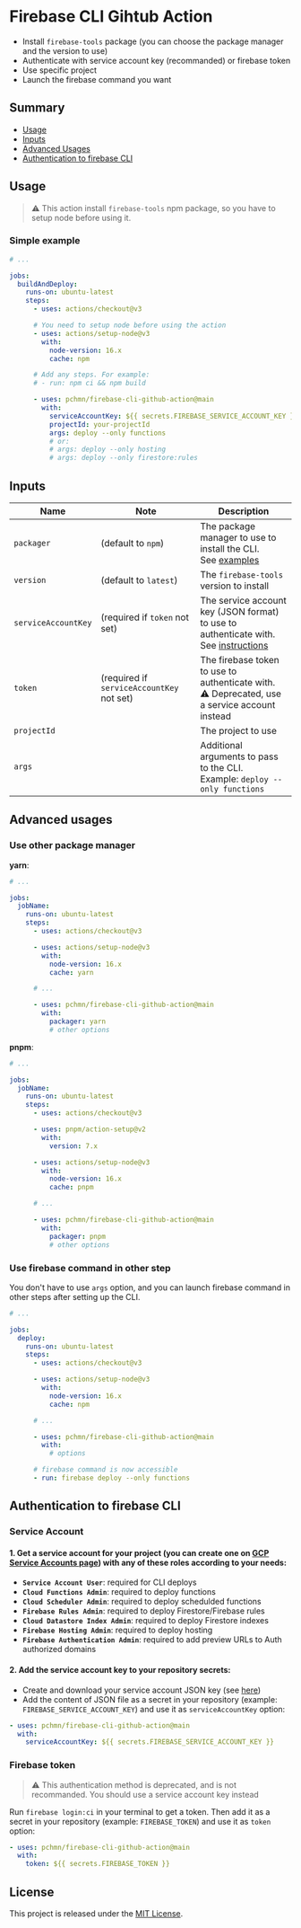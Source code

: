 # Firebase CLI Gihtub Action

- Install `firebase-tools` package (you can choose the package manager and the version to use)
- Authenticate with service account key (recommanded) or firebase token
- Use specific project
- Launch the firebase command you want

## Summary

- [Usage](#usage)
- [Inputs](#inputs)
- [Advanced Usages](#advanced-usages)
- [Authentication to firebase CLI](#authentication-to-firebase-cli)

## Usage

> ⚠️ This action install `firebase-tools` npm package, so you have to setup node before using it.

### Simple example

```yaml
# ...

jobs:
  buildAndDeploy:
    runs-on: ubuntu-latest
    steps:
      - uses: actions/checkout@v3

      # You need to setup node before using the action
      - uses: actions/setup-node@v3
        with:
          node-version: 16.x
          cache: npm

      # Add any steps. For example:
      # - run: npm ci && npm build

      - uses: pchmn/firebase-cli-github-action@main
        with:
          serviceAccountKey: ${{ secrets.FIREBASE_SERVICE_ACCOUNT_KEY }}
          projectId: your-projectId
          args: deploy --only functions
          # or:
          # args: deploy --only hosting
          # args: deploy --only firestore:rules
```

## Inputs

| Name                | Note                                      | Description                                                                                                |
| ------------------- | ----------------------------------------- | ---------------------------------------------------------------------------------------------------------- |
| `packager`          | (default to `npm`)                        | The package manager to use to install the CLI.<br>See [examples](#use-other-package-manager)               |
| `version`           | (default to `latest`)                     | The `firebase-tools` version to install                                                                    |
| `serviceAccountKey` | (required if `token` not set)             | The service account key (JSON format) to use to authenticate with.<br>See [instructions](#service-account) |
| `token`             | (required if `serviceAccountKey` not set) | The firebase token to use to authenticate with.<br>⚠️ Deprecated, use a service account instead            |
| `projectId`         |                                           | The project to use                                                                                         |
| `args`              |                                           | Additional arguments to pass to the CLI.<br>Example: `deploy --only functions`                             |

## Advanced usages

### Use other package manager

**yarn**:

```yaml
# ...

jobs:
  jobName:
    runs-on: ubuntu-latest
    steps:
      - uses: actions/checkout@v3

      - uses: actions/setup-node@v3
        with:
          node-version: 16.x
          cache: yarn

      # ...

      - uses: pchmn/firebase-cli-github-action@main
        with:
          packager: yarn
          # other options
```

**pnpm**:

```yaml
# ...

jobs:
  jobName:
    runs-on: ubuntu-latest
    steps:
      - uses: actions/checkout@v3

      - uses: pnpm/action-setup@v2
        with:
          version: 7.x

      - uses: actions/setup-node@v3
        with:
          node-version: 16.x
          cache: pnpm

      # ...

      - uses: pchmn/firebase-cli-github-action@main
        with:
          packager: pnpm
          # other options
```

### Use firebase command in other step

You don't have to use `args` option, and you can launch firebase command in other steps after setting up the CLI.

```yaml
# ...

jobs:
  deploy:
    runs-on: ubuntu-latest
    steps:
      - uses: actions/checkout@v3

      - uses: actions/setup-node@v3
        with:
          node-version: 16.x
          cache: npm

      # ...

      - uses: pchmn/firebase-cli-github-action@main
        with:
          # options

      # firebase command is now accessible
      - run: firebase deploy --only functions
```

## Authentication to firebase CLI

### Service Account

#### 1. Get a service account for your project (you can create one on [GCP Service Accounts page](https://console.cloud.google.com/iam-admin/serviceaccounts)) with any of these roles according to your needs:

- **`Service Account User`**: required for CLI deploys
- **`Cloud Functions Admin`**: required to deploy functions
- **`Cloud Scheduler Admin`**: required to deploy schedulded functions
- **`Firebase Rules Admin`**: required to deploy Firestore/Firebase rules
- **`Cloud Datastore Index Admin`**: required to deploy Firestore indexes
- **`Firebase Hosting Admin`**: required to deploy hosting
- **`Firebase Authentication Admin`**: required to add preview URLs to Auth authorized domains

#### 2. Add the service account key to your repository secrets:

- Create and download your service account JSON key (see [here](https://cloud.google.com/iam/docs/creating-managing-service-account-keys#creating_service_account_keys))
- Add the content of JSON file as a secret in your repository (example: `FIREBASE_SERVICE_ACCOUNT_KEY`) and use it as `serviceAccountKey` option:

```yaml
- uses: pchmn/firebase-cli-github-action@main
  with:
    serviceAccountKey: ${{ secrets.FIREBASE_SERVICE_ACCOUNT_KEY }}
```

### Firebase token

> ⚠️ This authentication method is deprecated, and is not recommanded. You should use a service account key instead

Run `firebase login:ci` in your terminal to get a token. Then add it as a secret in your repository (example: `FIREBASE_TOKEN`) and use it as `token` option:

```yaml
- uses: pchmn/firebase-cli-github-action@main
  with:
    token: ${{ secrets.FIREBASE_TOKEN }}
```

## License

This project is released under the [MIT License](https://github.com/pchmn/firebase-cli-github-action/blob/main/license).
